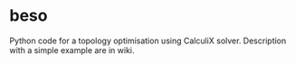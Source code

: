 # beso
Python code for a topology optimisation using CalculiX solver.
Description with a simple example are in wiki.
